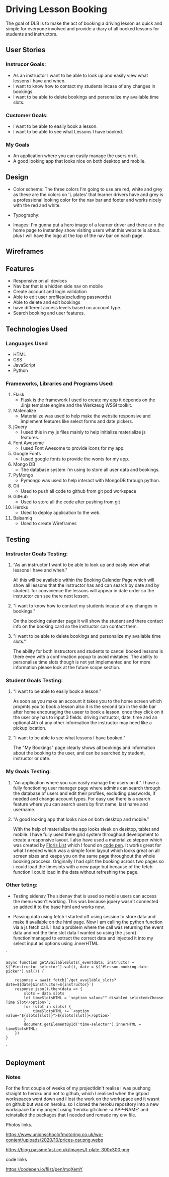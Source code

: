 # Driving Lesson Booking

The goal of DLB is to make the act of booking a driving lesson as quick and simple for everyone involved and provide a diary of all booked lessons for students and instructors.

## User Stories
### Instrucor Goals:
 
* As an instructor I want to be able to look up and easily view what lessons I have and when.
* I want to know how to contact my students incase of any changes in bookings.
* I want to be able to delete bookings and personalize my available time slots.


### Customer Goals:

* I want to be able to easily book a lesson.
* I want to be able to see what Lessons I have booked.


### My Goals

* An application where you can easily manage the users on it.
* A good looking app that looks nice on both desktop and mobile.


## Design

* Color scheme:
    The three colors I'm going to use are red, white and grey as these are the colors on 'L plates' that learner drivers have and grey is a professional looking color for the nav bar and footer and works nicely with the red and white.

* Typography:
     

* Images:
    I'm gunna put a hero image of a learner driver and there ar n the home page to instantley show visiting users what this website is about.
    plus I will have the logo at the top of the nav bar on each page.

## Wireframes


## Features

* Responsive on all devices
* Nav bar that is a hidden side nav on mobile
* Create account and login validation
* Able to edit user profiles(excluding passwords)
* Able to delete and edit bookings
* have different access levels based on account type.
* Search booking and user features.


## Technologies Used

### Languages Used

* HTML
* CSS
* JavaScript
* Python

### Frameworks, Libraries and Programs Used:

1. Flask
    * Flask is the framework I used to create my app it depends on the Jinja template engine and the Werkzeug WSGI toolkit.
2. Materialize
    * Materialize was used to help make the website responsive and implement features like select forms and date pickers.
3. jQuery
    * I used this in my js files mainly to help initialize materialize js features.
4. Font Awesome
    * I used Font Awesome to provide icons for my app.
5. Google Fonts
    * I used google fonts to provide the wonts for my app.
6. Mongo DB
    * The database system i'm using to store all user data and bookings.
7. PyMongo
    * Pymongo was used to help interact with MongoDB through python.
8. Git
    * Used to push all code to github from git pod workspace
9. GitHub
    * Used to store all the code after pushing from git
10. Heroku
    * Used to deploy application to the web.
11. Balsamiq
    * Used to create Wireframes


## Testing

### Instructor Goals Testing:
1. "As an instructor I want to be able to look up and easily view what lessons I have and when."

    All this will be available within the Booking Calender Page which will show all lessons that the instructor has and can search by date and by student. for convinience the lessons will appear in date order so the instructor can see there next lesson.

2. "I want to know how to contact my students incase of any changes in bookings."

    On the booking calender page it will show the student and there contact info on the booking card so the instructor can contact them.

3. "I want to be able to delete bookings and personalize my available time slots."

    The ability for both instructors and students to cancel booked lessons is there even with a confirmation popup to avoid mistakes. The ability to personalise time slots though is not yet implemented and for more information please look at the future scope section.


### Student Goals Testing:

1. "I want to be able to easily book a lesson."

    As soon as you make an account it takes you to the home screen which propmts you to book a lesson also it is the second tab in the side bar after home encouraging the useer to book a lesson. once they click on it the user ony has to input 3 fields: driving instructor, date, time and an optional 4th of any other information the instructor may need like a pickup location.

2. "I want to be able to see what lessons I have booked."

    The "My Bookings" page clearly shows all bookings and information about the booking to the user, and can be searched by student, instructor or date.



### My Goals Testing:
1. "An application where you can easily manage the users on it."
    I have a fully fonctioning user manager page where admins can search through the database of users and edit their profiles, excluding passwords, if needed and change account types. For easy use there is a search feature where you can search users by first name, last name and username.

2. "A good looking app that looks nice on both desktop and mobile."

    With the help of materialize the app looks sleek on desktop, tablet and mobile. I have fully used there grid system throughout development to create a responsive layout.
    I also have used a materialize stepper which was created by [Floris List](https://codepen.io/flist) which I found on [code pen](https://codepen.io/flist/pen/mqXemY). It works great for what I needed which was a simple form layout which looks great on all screen sizes and keeps you on the same page throughout the whole booking proccess. Originally I had split the booking across two pages so i could load the timeslots with a new page but because of the fetch function i could load in the data without refreshing the page.


### Other teting: 
* Testing sidenav
The sidenav that is used so mobile users can access the menu wasn't working. This was because jquery wasn't connected so added it to the base html and works now.

* Passing data using fetch
I started off using session to store data and make it available on the html page. Now I am calling the python function via a js fetch call. I had a problem where the call was returning the event data and not the time slot data I wanted so using the .json() functionImanaged to extract the correct data and injected it into my select input as options using .innerHTML.

`    

    async function getAvailableSlots(_eventdata, instructor = $("#instructor-selector").val(), date = $('#lesson-booking-date-picker').val()) {

        response = await fetch(`/get_available_slots?date=${date}&instructor=${instructor}`)
        response.json().then(data => {
            slots = data.slots
            let timeSlotsHTML = `<option value="" disabled selected>Choose Time Slot</option>`;
            for (slot in slots) {
                timeSlotsHTML += `<option value="${slots[slot]}">${slots[slot]}</option>`
            }
            document.getElementById('time-selector').innerHTML = timeSlotsHTML;
        })
    }

`

## Deployment
### Notes 
For the first couple of weeks of my projectIdin't realise I was pushong straight to heroku and not to github, which I realised when the gitpod workspaces went down and I lost the work on the workspace and it wasnt on github but was on heroku. so I cloned the heroku repository into a new workspace for my project using 'heroku git:clone -a APP-NAME' and reinstalled the packages that I needed and remade my env file.



Photos links.

https://www.unionschoolofmotoring.co.uk/wp-content/uploads/2020/10/prices-car.png.webp

https://blog.passmefast.co.uk/images/l-plate-300x300.png


code links

https://codepen.io/flist/pen/mqXemY